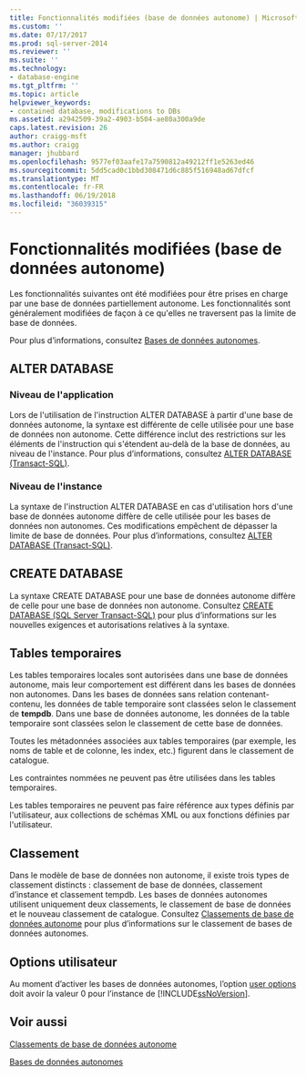 ```yaml
---
title: Fonctionnalités modifiées (base de données autonome) | Microsoft Docs
ms.custom: ''
ms.date: 07/17/2017
ms.prod: sql-server-2014
ms.reviewer: ''
ms.suite: ''
ms.technology:
- database-engine
ms.tgt_pltfrm: ''
ms.topic: article
helpviewer_keywords:
- contained database, modifications to DBs
ms.assetid: a2942509-39a2-4903-b504-ae80a300a9de
caps.latest.revision: 26
author: craigg-msft
ms.author: craigg
manager: jhubbard
ms.openlocfilehash: 9577ef03aafe17a7590812a49212ff1e5263ed46
ms.sourcegitcommit: 5dd5cad0c1bbd308471d6c885f516948ad67dfcf
ms.translationtype: MT
ms.contentlocale: fr-FR
ms.lasthandoff: 06/19/2018
ms.locfileid: "36039315"
---
```

# <a name="modified-features-contained-database"></a>Fonctionnalités modifiées (base de données autonome)
  Les fonctionnalités suivantes ont été modifiées pour être prises en charge par une base de données partiellement autonome. Les fonctionnalités sont généralement modifiées de façon à ce qu'elles ne traversent pas la limite de base de données.  
  
 Pour plus d’informations, consultez [Bases de données autonomes](contained-databases.md).  
  
## <a name="alter-database"></a>ALTER DATABASE  
  
### <a name="application-level"></a>Niveau de l'application  
 Lors de l'utilisation de l'instruction ALTER DATABASE à partir d'une base de données autonome, la syntaxe est différente de celle utilisée pour une base de données non autonome. Cette différence inclut des restrictions sur les éléments de l'instruction qui s'étendent au-delà de la base de données, au niveau de l'instance. Pour plus d’informations, consultez [ALTER DATABASE &#40;Transact-SQL&#41;](/sql/t-sql/statements/alter-database-transact-sql).  
  
### <a name="instance-level"></a>Niveau de l'instance  
 La syntaxe de l'instruction ALTER DATABASE en cas d'utilisation hors d'une base de données autonome diffère de celle utilisée pour les bases de données non autonomes. Ces modifications empêchent de dépasser la limite de base de données. Pour plus d’informations, consultez [ALTER DATABASE &#40;Transact-SQL&#41;](/sql/t-sql/statements/alter-database-transact-sql).  
  
## <a name="create-database"></a>CREATE DATABASE  
 La syntaxe CREATE DATABASE pour une base de données autonome diffère de celle pour une base de données non autonome. Consultez [CREATE DATABASE &#40;SQL Server Transact-SQL&#41;](/sql/t-sql/statements/create-database-sql-server-transact-sql) pour plus d’informations sur les nouvelles exigences et autorisations relatives à la syntaxe.  
  
## <a name="temporary-tables"></a>Tables temporaires  
 Les tables temporaires locales sont autorisées dans une base de données autonome, mais leur comportement est différent dans les bases de données non autonomes. Dans les bases de données sans relation contenant-contenu, les données de table temporaire sont classées selon le classement de **tempdb**. Dans une base de données autonome, les données de la table temporaire sont classées selon le classement de cette base de données.  
  
 Toutes les métadonnées associées aux tables temporaires (par exemple, les noms de table et de colonne, les index, etc.) figurent dans le classement de catalogue.  
  
 Les contraintes nommées ne peuvent pas être utilisées dans les tables temporaires.  
  
 Les tables temporaires ne peuvent pas faire référence aux types définis par l'utilisateur, aux collections de schémas XML ou aux fonctions définies par l'utilisateur.  
  
## <a name="collation"></a>Classement  
 Dans le modèle de base de données non autonome, il existe trois types de classement distincts : classement de base de données, classement d’instance et classement tempdb. Les bases de données autonomes utilisent uniquement deux classements, le classement de base de données et le nouveau classement de catalogue. Consultez [Classements de base de données autonome](contained-database-collations.md) pour plus d’informations sur le classement de bases de données autonomes.  
  
## <a name="user-options"></a>Options utilisateur  
 Au moment d’activer les bases de données autonomes, l’option [user options](../../database-engine/configure-windows/configure-the-user-options-server-configuration-option.md) doit avoir la valeur 0 pour l’instance de [!INCLUDE[ssNoVersion](../../includes/ssnoversion-md.md)].  
  
## <a name="see-also"></a>Voir aussi  
 
  [Classements de base de données autonome](contained-database-collations.md)   
 
  [Bases de données autonomes](contained-databases.md)  
  
  
